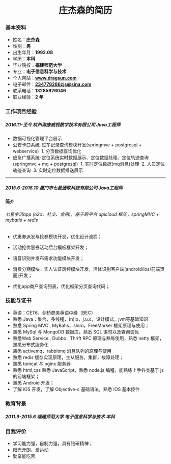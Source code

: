 # <center> 庄杰森的简历</center >

### 基本资料
* 姓名：**庄杰森**
* 性别：**男**
* 出生年月：**1992.08**
* 学历：**本科**
* 毕业院校：**福建师范大学**
* 专业：**电子信息科学与技术**
* 个人网站：**www.dragsun.com**
* 电子邮件：**234778286zjs@sina.com**
* 联系电话：**13285926046**
* 职业经验：**2 年**

### 工作项目经验
##### 2016.11-至今  杭州海康威视数字技术有限公司  Java工程师
* 数据可视化管理平台展示
* 公安卡口系统-过车记录查询模块开发(springmvc + postgresql + webservice)
  1. 分页数据查询优化
* 应急广播系统-定位系统实时数据展示、定位数据处理、定位轨迹查询 (springmvc + mq + postgresql)
  1. 实时定位数据(mq消息)处理
  2. 人员定位轨迹查询
  3. 实时定位数据推送展示
-------

##### 2015.6-2016.10  厦门市七星通联科技有限公司  Java工程师

**简介**
###### 七星生活app (o2o、社交、金融)，基于跨平台 apicloud 框架，springMVC + mybatis + redis
* 优惠券派发与抢券模块开发，优化设计流程；

* 活动抢优惠券活动后台模板框架开发；
* 语音识别并发布需求功能模块开发；
* 消费分期模块：实人认证风控模块开发，活体识别客户端(android/ios/前端页面)开发；
* 优化app商户查询列表，优化框架分页查询代码；

### 技能与证书

*  英语：CET6、剑桥商务英语中级（BEC） 
* 	熟悉 Java：集合，多线程，(n)io，j.u.c，设计模式，jvm等基础知识
* 	熟悉 Spring MVC , MyBatis，shiro，FreeMarker 框架原理与使用；
* 	熟悉 MySql 与 MongoDB 数据库，熟悉 SQL 语句以及查询调优
* 	熟悉Web Service , Dubbo , Thrift RPC 原理与熟练使用，熟悉 netty 框架，熟悉分布式服务化
* 	熟悉 activemq、rabbitmq 消息队列的原理与使用
* 	熟悉 redis 缓存实现原理，主从服务，集群，故障处理；
* 	熟悉 tomcat 与 nginx 服务器
* 	熟悉 html,css 熟悉 JavaScript，熟悉 node.js 编程，能熟练上手各类基于 js 的前端框架；
* 	熟悉 Android 开发；
* 	了解 iOS 开发，了解 Objective-c 基础语法，熟悉 iOS 基本控件

### 教育背景
##### 2011.9-2015.6         福建师范大学          电子信息科学与技术         本科
### 自我评价
* 学习能力强，自制力强，具有钻研精神；
*	阳光开朗，爱运动
*	勤奋能吃苦


